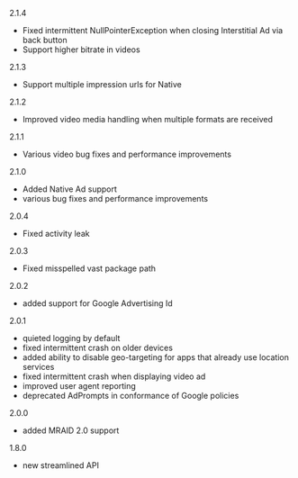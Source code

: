 2.1.4
* Fixed intermittent NullPointerException when closing Interstitial Ad via back button
* Support higher bitrate in videos

2.1.3
* Support multiple impression urls for Native

2.1.2
* Improved video media handling when multiple formats are received

2.1.1
* Various video bug fixes and performance improvements

2.1.0
* Added Native Ad support
* various bug fixes and performance improvements

2.0.4
* Fixed activity leak

2.0.3
* Fixed misspelled vast package path

2.0.2
* added support for Google Advertising Id

2.0.1
* quieted logging by default
* fixed intermittent crash on older devices
* added ability to disable geo-targeting for apps that already use location services
* fixed intermittent crash when displaying video ad
* improved user agent reporting
* deprecated AdPrompts in conformance of Google policies

2.0.0
* added MRAID 2.0 support

1.8.0
* new streamlined API


